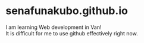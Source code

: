 # senafunakubo.github.io
I am learning Web development in Van!<br>
It is difficult for me to use github effectively right now.
